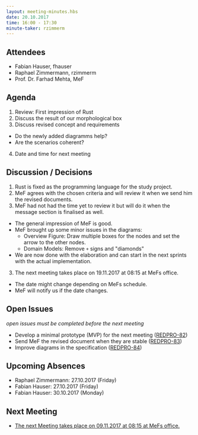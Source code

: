 ```yaml
---
layout: meeting-minutes.hbs
date: 20.10.2017
time: 16:00 - 17:30
minute-taker: rzimmerm
---
```


## Attendees

- Fabian Hauser, fhauser
- Raphael Zimmermann, rzimmerm
- Prof. Dr. Farhad Mehta, MeF

## Agenda


1. Review: First impression of Rust
2. Discuss the result of our morphological box
3. Discuss revised concept and requirements
  - Do the newly added diagramms help?
  - Are the scenarios coherent?
4. Date and time for next meeting


## Discussion / Decisions

1. Rust is fixed as the programming language for the study project.
2. MeF agrees with the chosen criteria and will review it when we send him the revised documents.
3. MeF had not had the time yet to review it but will do it when the message section is finalised as well.
  - The general impression of MeF is good.
  - MeF brought up some minor issues in the diagrams:
    - Overview Figure: Draw multiple boxes for the nodes and set the arrow to the other nodes.
    - Domain Models: Remove `+` signs and "diamonds"
  - We are now done with the elaboration and can start in the next sprints with the actual implementation.
3. The next meeting takes place on 19.11.2017 at 08:15 at MeFs office.
  - The date might change depending on MeFs schedule.
  - MeF will notify us if the date changes.


## Open Issues

_open issues must be completed before the next meeting_

- Develop a minimal prototype (MVP) for the next meeting ([REDPRO-82](https://project.redbackup.org/browse/REDPRO-82))
- Send MeF the revised document when they are stable ([REDPRO-83](https://project.redbackup.org/browse/REDPRO-83))
- Improve diagrams in the specification ([REDPRO-84](https://project.redbackup.org/browse/REDPRO-84))

## Upcoming Absences

- Raphael Zimmermann: 27.10.2017 (Friday)
- Fabian Hauser: 27.10.2017 (Friday)
- Fabian Hauser: 30.10.2017 (Monday)

## Next Meeting

- [The next Meeting takes place on 09.11.2017 at 08:15 at MeFs office.](../2017-11-09-weekly-meeting/index.html)

